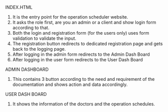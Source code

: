 INDEX.HTML
1.	It is the entry point for the operation scheduler website.
2.	It asks the role first, are you an admin or a client and show login form according to that.
3.	Both the login and registration form (for the users only) uses form validation to validate the input.
4.	The registration button redirects to dedicated registration page and gets back to the logging page.
5.	After logging in the admin form redirects to the Admin Dash Board
6.	After logging in the user form redirects to the User Dash Board

ADMIN DASHBOARD
1.	This contains 3 button according to the need and requirement of the documentation and shows action and data accordingly.

USER DASH BOARD
1.	It shows the information of the doctors and the operation schedules.
